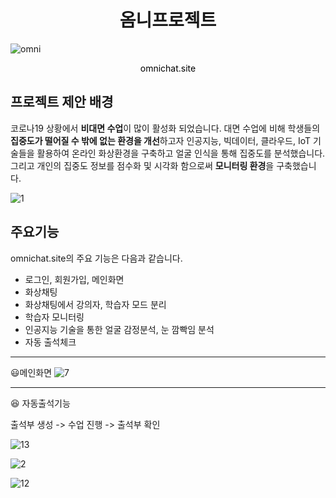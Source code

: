 <center><h1>
  옴니프로젝트
  </h1></center>



![omni](https://user-images.githubusercontent.com/25981278/103296428-6ac7c380-4a39-11eb-966c-dbc715510099.jpg)

<center><a href="https://omnichat.site" style="color:black; text-decoration:none;">omnichat.site</a></center> 

## 프로젝트 제안 배경

코로나19 상황에서 **비대면 수업**이 많이 활성화 되었습니다. 대면 수업에 비해 학생들의 **집중도가 떨어질 수 밖에 없는 환경을 개선**하고자 인공지능, 빅데이터, 클라우드, IoT 기술들을 활용하여 온라인 화상환경을 구축하고 얼굴 인식을 통해 집중도를 분석했습니다. 그리고 개인의 집중도 정보를 점수화 및 시각화 함으로써 **모니터링 환경**을 구축했습니다.

![1](https://user-images.githubusercontent.com/25981278/103293334-073a9780-4a33-11eb-99f7-b91ce46db870.gif)



## 주요기능

omnichat.site의 주요 기능은 다음과 같습니다.

- 로그인, 회원가입, 메인화면
- 화상채팅
- 화상채팅에서 강의자, 학습자 모드 분리
- 학습자 모니터링
- 인공지능 기술을 통한 얼굴 감정분석, 눈 깜빡임 분석
- 자동 출석체크

------

😃메인화면 ![7](https://user-images.githubusercontent.com/25981278/103296278-250afb00-4a39-11eb-9f27-39acec25d467.PNG)

------

😆 자동출석기능

출석부 생성 -> 수업 진행 -> 출석부 확인

![13](https://j.gifs.com/xnRmD9.gif)

![2](https://user-images.githubusercontent.com/25981278/103293769-d9098780-4a33-11eb-911a-3197c27cb16f.gif)

![12](https://user-images.githubusercontent.com/25981278/103296293-2b00dc00-4a39-11eb-95bf-78c63e2c73fa.gif)

